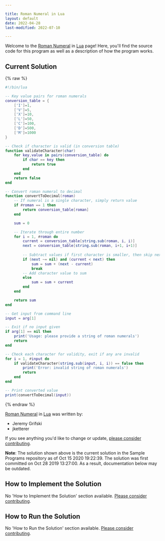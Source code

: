 ```yaml
---

title: Roman Numeral in Lua
layout: default
date: 2022-04-28
last-modified: 2022-07-10

---
```


Welcome to the [Roman Numeral](https://sampleprograms.io/projects/roman-numeral) in [Lua](https://sampleprograms.io/languages/lua) page! Here, you'll find the source code for this program as well as a description of how the program works.

## Current Solution

{% raw %}

```lua
#!/bin/lua

-- Key value pairs for roman numerals
conversion_table = {
    ['I']=1,
    ['V']=5,
    ['X']=10,
    ['L']=50,
    ['C']=100,
    ['D']=500,
    ['M']=1000
}

-- Check if character is valid (in conversion table)
function validateCharacter(char) 
    for key,value in pairs(conversion_table) do
        if char == key then
            return true
        end
    end
    return false
end

-- Convert roman numeral to decimal
function convertToDecimal(roman)
    -- If numeral is a single character, simply return value
    if #roman == 1 then
        return conversion_table[roman]
    end

    sum = 0

    -- Iterate through entire number
    for i = 1, #roman do
        current = conversion_table[string.sub(roman, i, i)]
        next = conversion_table[string.sub(roman, i+1, i+1)]
        
        -- Subtract values if first character is smaller, then skip next character
        if (next ~= nil) and (current < next) then
            sum = sum + (next - current)
            break
        -- Add character value to sum
        else
            sum = sum + current
        end
    end

    return sum
end

-- Get input from command line
input = arg[1]

-- Exit if no input given
if arg[1] == nil then
    print('Usage: please provide a string of roman numerals')
    return
end

-- Check each character for validity, exit if any are invalid
for i = 1, #input do
    if validateCharacter(string.sub(input, i, i)) == false then
        print('Error: invalid string of roman numerals')
        return
    end
end

-- Print converted value
print(convertToDecimal(input))
```

{% endraw %}

[Roman Numeral](https://sampleprograms.io/projects/roman-numeral) in [Lua](https://sampleprograms.io/languages/lua) was written by:

- Jeremy Grifski
- jketterer

If you see anything you'd like to change or update, [please consider contributing](https://github.com/TheRenegadeCoder/sample-programs).

**Note**: The solution shown above is the current solution in the Sample Programs repository as of Oct 15 2020 19:22:39. The solution was first committed on Oct 28 2019 13:27:00. As a result, documentation below may be outdated.

## How to Implement the Solution

No 'How to Implement the Solution' section available. [Please consider contributing](https://github.com/TheRenegadeCoder/sample-programs-website).

## How to Run the Solution

No 'How to Run the Solution' section available. [Please consider contributing](https://github.com/TheRenegadeCoder/sample-programs-website).